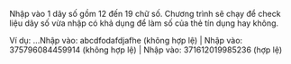Nhập vào 1 dãy số gồm 12 đến 19 chữ số. Chương trình sẽ chạy để check liệu dãy số vừa nhập có khả dụng để làm số của thẻ tín dụng hay không.

Ví dụ:
  ...Nhập vào: abcdfodafdjafhe (không hợp lệ) |
     Nhập vào: 375796084459914 (không hợp lệ) |
     Nhập vào: 371612019985236 (hợp lệ)
